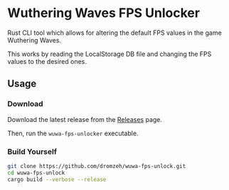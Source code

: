 # Wuthering Waves FPS Unlocker

Rust CLI tool which allows for altering the default FPS values in the game Wuthering Waves.

This works by reading the LocalStorage DB file and changing the FPS values to the desired ones.

## Usage

### Download

Download the latest release from the [Releases](https://github.com/dromzeh/wuwa-fps-unlock/releases) page.

Then, run the `wuwa-fps-unlocker` executable.

### Build Yourself

```bash
git clone https://github.com/dromzeh/wuwa-fps-unlock.git
cd wuwa-fps-unlock
cargo build --verbose --release
```